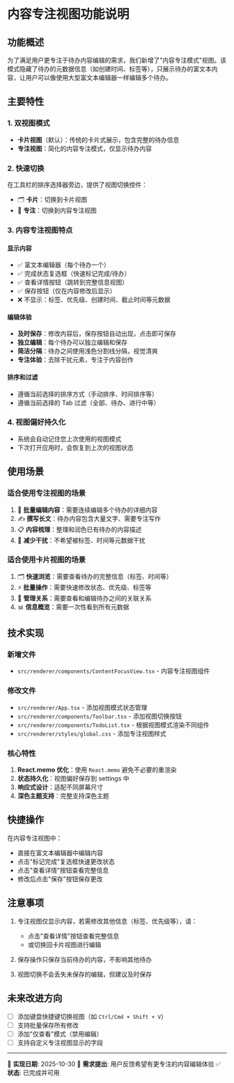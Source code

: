 # 内容专注视图功能说明

## 功能概述

为了满足用户更专注于待办内容编辑的需求，我们新增了"内容专注模式"视图。该模式隐藏了待办的元数据信息（如创建时间、标签等），只展示待办的富文本内容，让用户可以像使用大型富文本编辑器一样编辑多个待办。

## 主要特性

### 1. 双视图模式
- **卡片视图**（默认）：传统的卡片式展示，包含完整的待办信息
- **专注视图**：简化的内容专注模式，仅显示待办内容

### 2. 快速切换
在工具栏的排序选择器旁边，提供了视图切换控件：
- 🗂️ **卡片**：切换到卡片视图
- 📝 **专注**：切换到内容专注视图

### 3. 内容专注视图特点

#### 显示内容
- ✅ 富文本编辑器（每个待办一个）
- ✅ 完成状态复选框（快速标记完成/待办）
- ✅ 查看详情按钮（跳转到完整信息视图）
- ✅ 保存按钮（仅在内容修改后显示）
- ❌ 不显示：标签、优先级、创建时间、截止时间等元数据

#### 编辑体验
- **及时保存**：修改内容后，保存按钮自动出现，点击即可保存
- **独立编辑**：每个待办可以独立编辑和保存
- **简洁分隔**：待办之间使用浅色分割线分隔，视觉清爽
- **专注体验**：去除干扰元素，专注于内容创作

#### 排序和过滤
- 遵循当前选择的排序方式（手动排序、时间排序等）
- 遵循当前选择的 Tab 过滤（全部、待办、进行中等）

### 4. 视图偏好持久化
- 系统会自动记住您上次使用的视图模式
- 下次打开应用时，会恢复到上次的视图状态

## 使用场景

### 适合使用专注视图的场景
1. 📝 **批量编辑内容**：需要连续编辑多个待办的详细内容
2. ✍️ **撰写长文**：待办内容包含大量文字、需要专注写作
3. 📋 **内容梳理**：整理和润色已有待办的内容描述
4. 🎯 **减少干扰**：不希望被标签、时间等元数据干扰

### 适合使用卡片视图的场景
1. 🗂️ **快速浏览**：需要查看待办的完整信息（标签、时间等）
2. ⚡ **批量操作**：需要快速修改状态、优先级、标签等
3. 🔗 **管理关系**：需要查看和编辑待办之间的关联关系
4. 📊 **信息概览**：需要一次性看到所有元数据

## 技术实现

### 新增文件
- `src/renderer/components/ContentFocusView.tsx` - 内容专注视图组件

### 修改文件
- `src/renderer/App.tsx` - 添加视图模式状态管理
- `src/renderer/components/Toolbar.tsx` - 添加视图切换按钮
- `src/renderer/components/TodoList.tsx` - 根据视图模式渲染不同组件
- `src/renderer/styles/global.css` - 添加专注视图样式

### 核心特性
1. **React.memo 优化**：使用 `React.memo` 避免不必要的重渲染
2. **状态持久化**：视图偏好保存到 settings 中
3. **响应式设计**：适配不同屏幕尺寸
4. **深色主题支持**：完整支持深色主题

## 快捷操作

在内容专注视图中：
- 直接在富文本编辑器中编辑内容
- 点击"标记完成"复选框快速更改状态
- 点击"查看详情"按钮查看完整信息
- 修改后点击"保存"按钮保存更改

## 注意事项

1. 专注视图仅显示内容，若需修改其他信息（标签、优先级等），请：
   - 点击"查看详情"按钮查看完整信息
   - 或切换回卡片视图进行编辑

2. 保存操作只保存当前待办的内容，不影响其他待办

3. 视图切换不会丢失未保存的编辑，但建议及时保存

## 未来改进方向

- [ ] 添加键盘快捷键切换视图（如 `Ctrl/Cmd + Shift + V`）
- [ ] 支持批量保存所有修改
- [ ] 添加"仅查看"模式（禁用编辑）
- [ ] 支持自定义专注视图显示的字段

---

📅 **实现日期**: 2025-10-30
👤 **需求提出**: 用户反馈希望有更专注的内容编辑体验
✅ **状态**: 已完成并可用

